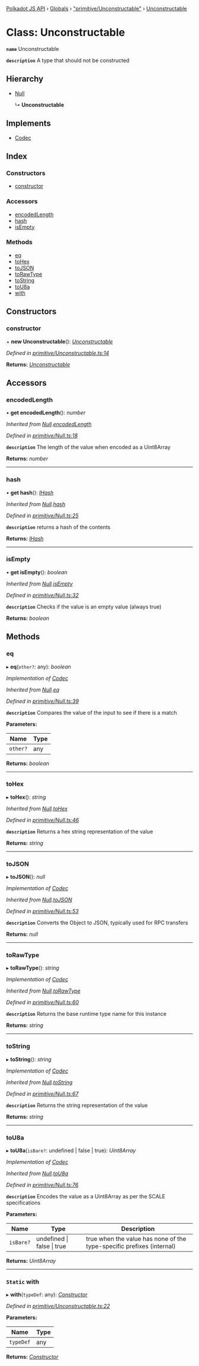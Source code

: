 [Polkadot JS API](../README.md) › [Globals](../globals.md) › ["primitive/Unconstructable"](../modules/_primitive_unconstructable_.md) › [Unconstructable](_primitive_unconstructable_.unconstructable.md)

# Class: Unconstructable

**`name`** Unconstructable

**`description`** 
A type that should not be constructed

## Hierarchy

* [Null](_primitive_null_.null.md)

  ↳ **Unconstructable**

## Implements

* [Codec](../interfaces/_types_.codec.md)

## Index

### Constructors

* [constructor](_primitive_unconstructable_.unconstructable.md#constructor)

### Accessors

* [encodedLength](_primitive_unconstructable_.unconstructable.md#encodedlength)
* [hash](_primitive_unconstructable_.unconstructable.md#hash)
* [isEmpty](_primitive_unconstructable_.unconstructable.md#isempty)

### Methods

* [eq](_primitive_unconstructable_.unconstructable.md#eq)
* [toHex](_primitive_unconstructable_.unconstructable.md#tohex)
* [toJSON](_primitive_unconstructable_.unconstructable.md#tojson)
* [toRawType](_primitive_unconstructable_.unconstructable.md#torawtype)
* [toString](_primitive_unconstructable_.unconstructable.md#tostring)
* [toU8a](_primitive_unconstructable_.unconstructable.md#tou8a)
* [with](_primitive_unconstructable_.unconstructable.md#static-with)

## Constructors

###  constructor

\+ **new Unconstructable**(): *[Unconstructable](_primitive_unconstructable_.unconstructable.md)*

*Defined in [primitive/Unconstructable.ts:14](https://github.com/polkadot-js/api/blob/985749ade1/packages/types/src/primitive/Unconstructable.ts#L14)*

**Returns:** *[Unconstructable](_primitive_unconstructable_.unconstructable.md)*

## Accessors

###  encodedLength

• **get encodedLength**(): *number*

*Inherited from [Null](_primitive_null_.null.md).[encodedLength](_primitive_null_.null.md#encodedlength)*

*Defined in [primitive/Null.ts:18](https://github.com/polkadot-js/api/blob/985749ade1/packages/types/src/primitive/Null.ts#L18)*

**`description`** The length of the value when encoded as a Uint8Array

**Returns:** *number*

___

###  hash

• **get hash**(): *[IHash](../interfaces/_types_.ihash.md)*

*Inherited from [Null](_primitive_null_.null.md).[hash](_primitive_null_.null.md#hash)*

*Defined in [primitive/Null.ts:25](https://github.com/polkadot-js/api/blob/985749ade1/packages/types/src/primitive/Null.ts#L25)*

**`description`** returns a hash of the contents

**Returns:** *[IHash](../interfaces/_types_.ihash.md)*

___

###  isEmpty

• **get isEmpty**(): *boolean*

*Inherited from [Null](_primitive_null_.null.md).[isEmpty](_primitive_null_.null.md#isempty)*

*Defined in [primitive/Null.ts:32](https://github.com/polkadot-js/api/blob/985749ade1/packages/types/src/primitive/Null.ts#L32)*

**`description`** Checks if the value is an empty value (always true)

**Returns:** *boolean*

## Methods

###  eq

▸ **eq**(`other?`: any): *boolean*

*Implementation of [Codec](../interfaces/_types_.codec.md)*

*Inherited from [Null](_primitive_null_.null.md).[eq](_primitive_null_.null.md#eq)*

*Defined in [primitive/Null.ts:39](https://github.com/polkadot-js/api/blob/985749ade1/packages/types/src/primitive/Null.ts#L39)*

**`description`** Compares the value of the input to see if there is a match

**Parameters:**

Name | Type |
------ | ------ |
`other?` | any |

**Returns:** *boolean*

___

###  toHex

▸ **toHex**(): *string*

*Inherited from [Null](_primitive_null_.null.md).[toHex](_primitive_null_.null.md#tohex)*

*Defined in [primitive/Null.ts:46](https://github.com/polkadot-js/api/blob/985749ade1/packages/types/src/primitive/Null.ts#L46)*

**`description`** Returns a hex string representation of the value

**Returns:** *string*

___

###  toJSON

▸ **toJSON**(): *null*

*Implementation of [Codec](../interfaces/_types_.codec.md)*

*Inherited from [Null](_primitive_null_.null.md).[toJSON](_primitive_null_.null.md#tojson)*

*Defined in [primitive/Null.ts:53](https://github.com/polkadot-js/api/blob/985749ade1/packages/types/src/primitive/Null.ts#L53)*

**`description`** Converts the Object to JSON, typically used for RPC transfers

**Returns:** *null*

___

###  toRawType

▸ **toRawType**(): *string*

*Implementation of [Codec](../interfaces/_types_.codec.md)*

*Inherited from [Null](_primitive_null_.null.md).[toRawType](_primitive_null_.null.md#torawtype)*

*Defined in [primitive/Null.ts:60](https://github.com/polkadot-js/api/blob/985749ade1/packages/types/src/primitive/Null.ts#L60)*

**`description`** Returns the base runtime type name for this instance

**Returns:** *string*

___

###  toString

▸ **toString**(): *string*

*Implementation of [Codec](../interfaces/_types_.codec.md)*

*Inherited from [Null](_primitive_null_.null.md).[toString](_primitive_null_.null.md#tostring)*

*Defined in [primitive/Null.ts:67](https://github.com/polkadot-js/api/blob/985749ade1/packages/types/src/primitive/Null.ts#L67)*

**`description`** Returns the string representation of the value

**Returns:** *string*

___

###  toU8a

▸ **toU8a**(`isBare?`: undefined | false | true): *Uint8Array*

*Implementation of [Codec](../interfaces/_types_.codec.md)*

*Inherited from [Null](_primitive_null_.null.md).[toU8a](_primitive_null_.null.md#tou8a)*

*Defined in [primitive/Null.ts:76](https://github.com/polkadot-js/api/blob/985749ade1/packages/types/src/primitive/Null.ts#L76)*

**`description`** Encodes the value as a Uint8Array as per the SCALE specifications

**Parameters:**

Name | Type | Description |
------ | ------ | ------ |
`isBare?` | undefined &#124; false &#124; true | true when the value has none of the type-specific prefixes (internal)  |

**Returns:** *Uint8Array*

___

### `Static` with

▸ **with**(`typeDef`: any): *[Constructor](../interfaces/_types_.constructor.md)*

*Defined in [primitive/Unconstructable.ts:22](https://github.com/polkadot-js/api/blob/985749ade1/packages/types/src/primitive/Unconstructable.ts#L22)*

**Parameters:**

Name | Type |
------ | ------ |
`typeDef` | any |

**Returns:** *[Constructor](../interfaces/_types_.constructor.md)*
